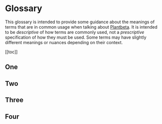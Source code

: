 # Glossary

This glossary is intended to provide some guidance about the meanings of terms that are in common usage when talking about [Plantbeta](/guide/introduction.html#what-is-plantbeta). It is intended to be *descriptive* of how terms are commonly used, not a *prescriptive* specification of how they must be used. Some terms may have slightly different meanings or nuances depending on their context.

[[toc]]

## One

## Two

## Three

## Four